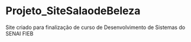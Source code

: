 # Projeto_SiteSalaodeBeleza
 Site criado para finalização de curso de Desenvolvimento de Sistemas do SENAI FIEB
